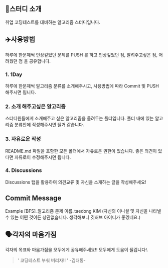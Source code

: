 ## 📖스터디 소개 
취업 코딩테스트를 대비하는 알고리즘 스터디입니다.


## ✈️사용방법 
하루에 한문제씩 인상깊었던 문제를 PUSH 를 하고 인상깊었던 점, 알려주고싶은 점, 어려웠던 점 을 공유합니다.



### 1. 1Day
하루에 한문제씩 알고리즘 분류를 소개해주시고, 사용방법에 따라 Commit 및 PUSH 해주시면 됩니다.



### 2. 소개 해주고싶은 알고리즘
스터디원들에게 소개해주고 싶은 알고리즘을 올려두는 폴더입니다. 폴더 내에 있는 알고리즘 분류안에 작성해주시면 될거 같습니다. 



### 3. 자유로운 작성
README.md 파일을 포함한 모든 폴더에서 자유로운 권한이 있습니다. 좋은 의견이 있다면 자류로이 수정해주시면 됩니다. 



### 4. Discussions 
Discussions 탭을 활용하여 의견교류 및 자신을 소개하는 글을 작성해주세요!


## Commit Message 
Example 
[BFS]_알고리즘 문제 이름_taedong KIM
(자신의 이니셜 및 자신을 나타낼 수 있는 어떤 것이든 상관없습니다. 생각해보니 깃허브 아이디가 좋겠네요.)



## 🗣각자의 마음가짐
각자의 목표와 마음가짐을 모두에게 공유해주세요!! 모두에게 도움이 될겁니다!.

> ' 코딩테스트 부숴 버리자!! ' -김태동-
